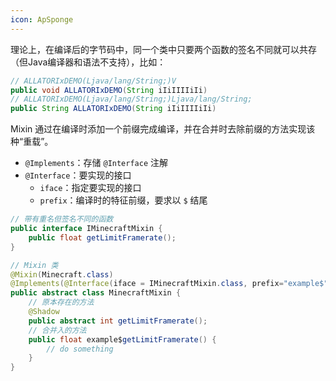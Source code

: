```yaml
---
icon: ApSponge
---
```

理论上，在编译后的字节码中，同一个类中只要两个函数的签名不同就可以共存（但Java编译器和语法不支持），比如：

```java
// ALLATORIxDEMO(Ljava/lang/String;)V
public void ALLATORIxDEMO(String iIiIIIIiIi)
// ALLATORIxDEMO(Ljava/lang/String;)Ljava/lang/String;
public String ALLATORIxDEMO(String iIiIIIIiIi)
```

Mixin 通过在编译时添加一个前缀完成编译，并在合并时去除前缀的方法实现该种“重载”。

* `@Implements`：存储 `@Interface` 注解
* `@Interface`：要实现的接口
    * `iface`：指定要实现的接口
    * `prefix`：编译时的特征前缀，要求以 `$` 结尾

```java
// 带有重名但签名不同的函数
public interface IMinecraftMixin {
    public float getLimitFramerate();
}

// Mixin 类
@Mixin(Minecraft.class)
@Implements(@Interface(iface = IMinecraftMixin.class, prefix="example$"))
public abstract class MinecraftMixin {
    // 原本存在的方法
    @Shadow
    public abstract int getLimitFramerate();
    // 合并入的方法
    public float example$getLimitFramerate() {
        // do something
    }
}
```
